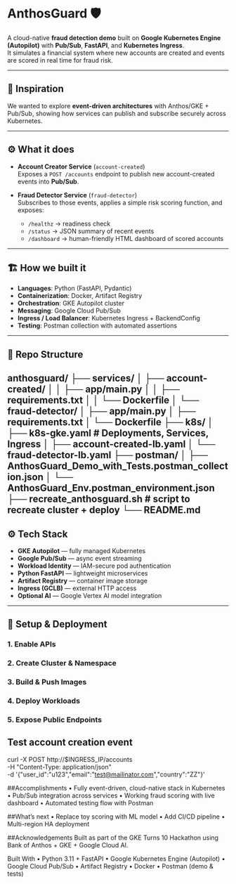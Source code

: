 # AnthosGuard 🛡️

A cloud-native **fraud detection demo** built on **Google Kubernetes Engine (Autopilot)** with **Pub/Sub**, **FastAPI**, and **Kubernetes Ingress**.  
It simulates a financial system where new accounts are created and events are scored in real time for fraud risk.

---

## 🚀 Inspiration
We wanted to explore **event-driven architectures** with Anthos/GKE + Pub/Sub, showing how services can publish and subscribe securely across Kubernetes.

---

## ⚙️ What it does
- **Account Creator Service** (`account-created`)  
  Exposes a `POST /accounts` endpoint to publish new account-created events into **Pub/Sub**.  

- **Fraud Detector Service** (`fraud-detector`)  
  Subscribes to those events, applies a simple risk scoring function, and exposes:  
  - `/healthz` → readiness check  
  - `/status` → JSON summary of recent events  
  - `/dashboard` → human-friendly HTML dashboard of scored accounts  

---

## 🏗 How we built it
- **Languages**: Python (FastAPI, Pydantic)  
- **Containerization**: Docker, Artifact Registry  
- **Orchestration**: GKE Autopilot cluster  
- **Messaging**: Google Cloud Pub/Sub  
- **Ingress / Load Balancer**: Kubernetes Ingress + BackendConfig  
- **Testing**: Postman collection with automated assertions  

---

## 🧩 Repo Structure
anthosguard/
├── services/
│   ├── account-created/
│   │   ├── app/main.py
│   │   ├── requirements.txt
│   │   └── Dockerfile
│   └── fraud-detector/
│       ├── app/main.py
│       ├── requirements.txt
│       └── Dockerfile
├── k8s/
│   ├── k8s-gke.yaml         # Deployments, Services, Ingress
│   ├── account-created-lb.yaml
│   └── fraud-detector-lb.yaml
├── postman/
│   ├── AnthosGuard_Demo_with_Tests.postman_collection.json
│   └── AnthosGuard_Env.postman_environment.json
├── recreate_anthosguard.sh  # script to recreate cluster + deploy
└── README.md
---

## ⚙️ Tech Stack
- **GKE Autopilot** — fully managed Kubernetes
- **Google Pub/Sub** — async event streaming
- **Workload Identity** — IAM-secure pod authentication
- **Python FastAPI** — lightweight microservices
- **Artifact Registry** — container image storage
- **Ingress (GCLB)** — external HTTP access
- **Optional AI** — Google Vertex AI model integration

---



## 🔧 Setup & Deployment

### 1. Enable APIs
### 2. Create Cluster & Namespace
### 3. Build & Push Images
### 4. Deploy Workloads
### 5. Expose Public Endpoints


## Test account creation event
curl -X POST http://$INGRESS_IP/accounts \
  -H "Content-Type: application/json" \
  -d '{"user_id":"u123","email":"test@mailinator.com","country":"ZZ"}'

##Accomplishments
	•	Fully event-driven, cloud-native stack in Kubernetes
	•	Pub/Sub integration across services
	•	Working fraud scoring with live dashboard
	•	Automated testing flow with Postman

##What’s next
	•	Replace toy scoring with ML model
	•	Add CI/CD pipeline
	•	Multi-region HA deployment

##Acknowledgements
Built as part of the GKE Turns 10 Hackathon using Bank of Anthos + GKE + Google Cloud AI.


Built With
	•	Python 3.11 + FastAPI
	•	Google Kubernetes Engine (Autopilot)
	•	Google Cloud Pub/Sub
	•	Artifact Registry
	•	Docker
	•	Postman (demo & tests)

